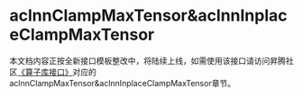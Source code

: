 # aclnnClampMaxTensor&aclnnInplaceClampMaxTensor

本文档内容正按全新接口模板整改中，将陆续上线，如需使用该接口请访问昇腾社区[《算子库接口》](https://hiascend.com/document/redirect/CannCommunityOplist)对应的aclnnClampMaxTensor&aclnnInplaceClampMaxTensor章节。